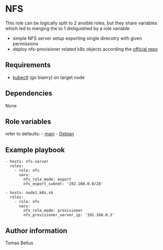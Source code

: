 # NFS

This role can be logically split to 2 ansible roles, but they share variables which led to merging the to 1 distiguished by a role variable
- simple NFS server setup exporting single direcotry with given permissions
- deploy nfs-provisioner related k8s objects according the [official repo](https://github.com/kubernetes-sigs/nfs-subdir-external-provisioner)

## Requirements

- [kubectl](https://kubernetes.io/docs/tasks/tools/install-kubectl/) (go bianry) on target node

## Dependencies

None

## Role variables

refer to defaults:
    - [main](./defaults/main.yml)
    - [Debian](./defaults/Debian.yml)

## Example playbook

    - hosts: nfs-server
      roles:
        - role: nfs
          vars:
            nfs_role_mode: export
            nfs_export_subnet: '192.168.0.0/28'

    - hosts: node1.k8s.sk
      roles:
        - role: nfs
          vars:
            nfs_role_mode: provisioner
            nfs_provisioner_server_ip: '192.168.0.3'

## Author information

Tomas Bellus
